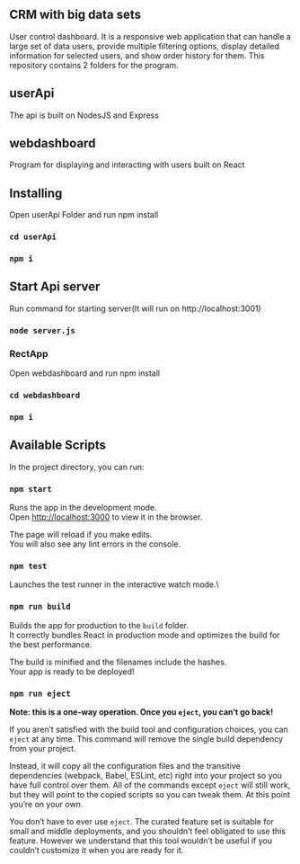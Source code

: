 ## CRM with big data sets
User control dashboard. It is a responsive web application that can handle a large set of data
users, provide multiple filtering options, display detailed information for selected users, and
show order history for them.
This repository contains 2 folders for the program.

## userApi
The api is built on NodesJS and Express

## webdashboard
Program for displaying and interacting with users built on React


## Installing

Open userApi Folder and run npm install
### `cd userApi`
### `npm i`

## Start Api server
Run command for starting server(It will run on http://localhost:3001)
### `node server.js`

### RectApp
Open webdashboard and run npm install
### `cd webdashboard`
### `npm i`

## Available Scripts

In the project directory, you can run:

### `npm start`

Runs the app in the development mode.\
Open [http://localhost:3000](http://localhost:3000) to view it in the browser.

The page will reload if you make edits.\
You will also see any lint errors in the console.

### `npm test`

Launches the test runner in the interactive watch mode.\

### `npm run build`

Builds the app for production to the `build` folder.\
It correctly bundles React in production mode and optimizes the build for the best performance.

The build is minified and the filenames include the hashes.\
Your app is ready to be deployed!

### `npm run eject`

**Note: this is a one-way operation. Once you `eject`, you can’t go back!**

If you aren’t satisfied with the build tool and configuration choices, you can `eject` at any time. This command will remove the single build dependency from your project.

Instead, it will copy all the configuration files and the transitive dependencies (webpack, Babel, ESLint, etc) right into your project so you have full control over them. All of the commands except `eject` will still work, but they will point to the copied scripts so you can tweak them. At this point you’re on your own.

You don’t have to ever use `eject`. The curated feature set is suitable for small and middle deployments, and you shouldn’t feel obligated to use this feature. However we understand that this tool wouldn’t be useful if you couldn’t customize it when you are ready for it.

